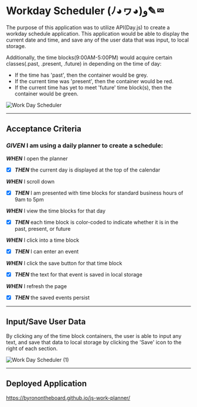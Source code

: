 # Workday Scheduler (ﾉ◕ヮ◕)و✎⮹ 
The purpose of this application was to utilize API(Day.js) to create a workday schedule application. This application would be able to display the current date and time, and save any of the user data that was input, to local storage. 

Additionally, the time blocks(9:00AM-5:00PM) would acquire certain classes(.past, .present, .future) in depending on the time of day: 
* If the time has 'past', then the container would be grey.  
* If the current time was 'present', then the container would be red.  
* If the current time has yet to meet 'future' time block(s), then the container would be green.  

![Work Day Scheduler](https://github.com/byronontheboard/js-work-planner/assets/127366720/a11d0988-e21e-4520-bd30-1f61dfe69e8c)
_____
## Acceptance Criteria
### ***GIVEN*** I am using a daily planner to create a schedule:  
***WHEN*** I open the planner
- [x] ***THEN*** the current day is displayed at the top of the calendar
 
***WHEN*** I scroll down  
- [x] ***THEN*** I am presented with time blocks for standard business hours of 9am to 5pm  

***WHEN*** I view the time blocks for that day  
- [x] ***THEN*** each time block is color-coded to indicate whether it is in the past, present, or future    

***WHEN*** I click into a time block  
- [x] ***THEN*** I can enter an event 

***WHEN*** I click the save button for that time block  
- [x] ***THEN*** the text for that event is saved in local storage  

***WHEN*** I refresh the page  
- [x] ***THEN*** the saved events persist  
_____
## Input/Save User Data
By clicking any of the time block containers, the user is able to input any text, and save that data to local storage by clicking the 'Save' icon to the right of each section.

![Work Day Scheduler (1)](https://github.com/byronontheboard/js-work-planner/assets/127366720/8618ae34-25be-4978-910a-e14e048f0b34)
_____
## Deployed Application
https://byronontheboard.github.io/js-work-planner/
